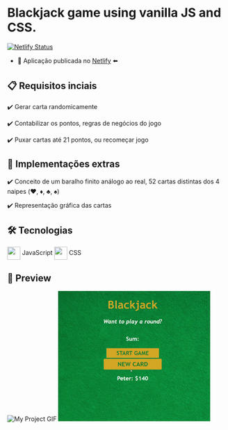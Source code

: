 # Blackjack game using vanilla JS and CSS.
[![Netlify Status](https://api.netlify.com/api/v1/badges/0e488d30-83df-414d-9237-4d37cb50290a/deploy-status)](https://peus-blackjack-js.netlify.app/)
- 🔗 Aplicação publicada no [Netlify](https://peus-blackjack-js.netlify.app/) ⬅️

## 📋 Requisitos inciais
✔️ Gerar carta randomicamente

✔️ Contabilizar os pontos, regras de negócios do jogo

✔️ Puxar cartas até 21 pontos, ou recomeçar jogo
## 🎁 Implementações extras
✔️ Conceito de um baralho finito análogo ao real, 52 cartas distintas dos 4 naipes (♥️, ♦️, ♣️, ♠️)

✔️ Representação gráfica das cartas

## 🛠 Tecnologias
<img src="https://cdn.jsdelivr.net/gh/devicons/devicon/icons/javascript/javascript-original.svg" align="center" width="30" height="30" /> JavaScript
<img src="https://cdn.jsdelivr.net/gh/devicons/devicon/icons/css3/css3-original.svg" align="center" width="30" height="30" /> CSS

## 👀 Preview
<div>
  <img src="./images/start.gif" alt="My Project GIF" width="350" height="300">
  <img src="./images/ezgif.com-gif-maker.gif" alt="My Project GIF" width="350" height="300">
 </div>

